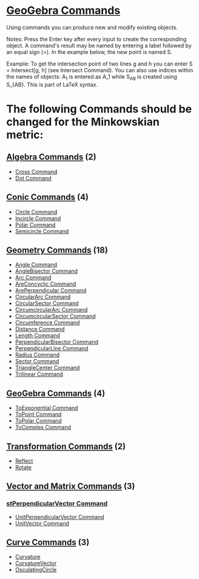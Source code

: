 # [GeoGebra Commands](https://wiki.geogebra.org/en/Commands)

Using commands you can produce new and modify existing objects. 

Notes: Press the Enter key after every input to create the corresponding object. A command's result may be named by entering a label followed by an equal sign (=). In the example below, the new point is named S.

Example: To get the intersection point of two lines g and h you can enter S = Intersect[g, h] (see Intersect Command).
You can also use indices within the names of objects: A<sub>1</sub> is entered as A_1 while S<sub>AB</sub> is created using S_{AB}. This is part of LaTeX syntax.

# The following Commands should be changed for the Minkowskian metric:

## [Algebra Commands](https://wiki.geogebra.org/en/Algebra_Commands) (2)
* [Cross Command](https://wiki.geogebra.org/en/Cross%20Command)
* [Dot Command](https://wiki.geogebra.org/en/Dot%20Command)

## [Conic Commands](https://wiki.geogebra.org/en/Conic_Commands) (4)
* [Circle Command](https://wiki.geogebra.org/en/Circle%20Command)
* [Incircle Command](https://wiki.geogebra.org/en/Incircle%20Command)
* [Polar Command](https://wiki.geogebra.org/en/Polar%20Command)
* [Semicircle Command](https://wiki.geogebra.org/en/Semicircle%20Command)

## [Geometry Commands](https://wiki.geogebra.org/en/Geometry_Commands) (18)
* [Angle Command](https://wiki.geogebra.org/en/Angle%20Command)
* [AngleBisector Command](https://wiki.geogebra.org/en/AngleBisector%20Command)
* [Arc Command](https://wiki.geogebra.org/en/Arc%20Command)
* [AreConcyclic Command](https://wiki.geogebra.org/en/AreConcyclic%20Command)
* [ArePerpendicular Command](https://wiki.geogebra.org/en/ArePerpendicular%20Command)
* [CircularArc Command](https://wiki.geogebra.org/en/CircularArc%20Command)
* [CircularSector Command](https://wiki.geogebra.org/en/CircularSector%20Command)
* [CircumcircularArc Command](https://wiki.geogebra.org/en/CircumcircularArc%20Command)
* [CircumcircularSector Command](https://wiki.geogebra.org/en/CircumcircularSector%20Command)
* [Circumference Command](https://wiki.geogebra.org/en/Circumference%20Command)
* [Distance Command](https://wiki.geogebra.org/en/Distance%20Command)
* [Length Command](https://wiki.geogebra.org/en/Length%20Command)
* [PerpendicularBisector Command](https://wiki.geogebra.org/en/PerpendicularBisector%20Command)
* [PerpendicularLine Command](https://wiki.geogebra.org/en/PerpendicularLine%20Command)
* [Radius Command](https://wiki.geogebra.org/en/Radius%20Command)
* [Sector Command](https://wiki.geogebra.org/en/Sector%20Command)
* [TriangleCenter Command](https://wiki.geogebra.org/en/TriangleCenter%20Command)
* [Trilinear Command](https://wiki.geogebra.org/en/Trilinear%20Command)

## [GeoGebra Commands](https://wiki.geogebra.org/en/GeoGebra_Commands) (4)
* [ToExponential Command](https://wiki.geogebra.org/en/Exponential_Command)
* [ToPoint Command](https://wiki.geogebra.org/en/ToPoint%20Command)
* [ToPolar Command](https://wiki.geogebra.org/en/ToPolar%20Command)
* [ToComplex Command](https://wiki.geogebra.org/en/ToComplex%20Command)

## [Transformation Commands](https://wiki.geogebra.org/en/Transformation_Commands) (2)
* [Reflect](https://wiki.geogebra.org/en/Reflect_Command)
* [Rotate](https://wiki.geogebra.org/en/Rotate_Command)

## [Vector and Matrix Commands](https://wiki.geogebra.org/en/Vector_and_Matrix_Commands) (3)
### [stPerpendicularVector Command](https://github.com/probaxeoxebra/probaMinkoski/blob/master/Comandos/stPerpendicularVector%20Command.md)
* [UnitPerpendicularVector Command](https://wiki.geogebra.org/en/UnitPerpendicularVector%20Command)
* [UnitVector Command](https://wiki.geogebra.org/en/UnitVector%20Command)

## [Curve Commands](https://wiki.geogebra.org/en/Curves) (3)
* [Curvature](https://wiki.geogebra.org/en/CurvatureVector_Command)
* [CurvatureVector](https://wiki.geogebra.org/en/CurvatureVector_Command)
* [OsculatingCircle](https://wiki.geogebra.org/en/OsculatingCircle_Command)



